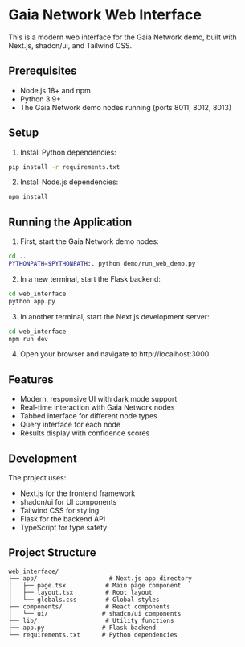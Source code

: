 # Gaia Network Web Interface

This is a modern web interface for the Gaia Network demo, built with Next.js, shadcn/ui, and Tailwind CSS.

## Prerequisites

- Node.js 18+ and npm
- Python 3.9+
- The Gaia Network demo nodes running (ports 8011, 8012, 8013)

## Setup

1. Install Python dependencies:
```bash
pip install -r requirements.txt
```

2. Install Node.js dependencies:
```bash
npm install
```

## Running the Application

1. First, start the Gaia Network demo nodes:
```bash
cd ..
PYTHONPATH=$PYTHONPATH:. python demo/run_web_demo.py
```

2. In a new terminal, start the Flask backend:
```bash
cd web_interface
python app.py
```

3. In another terminal, start the Next.js development server:
```bash
cd web_interface
npm run dev
```

4. Open your browser and navigate to http://localhost:3000

## Features

- Modern, responsive UI with dark mode support
- Real-time interaction with Gaia Network nodes
- Tabbed interface for different node types
- Query interface for each node
- Results display with confidence scores

## Development

The project uses:
- Next.js for the frontend framework
- shadcn/ui for UI components
- Tailwind CSS for styling
- Flask for the backend API
- TypeScript for type safety

## Project Structure

```
web_interface/
├── app/                    # Next.js app directory
│   ├── page.tsx           # Main page component
│   ├── layout.tsx         # Root layout
│   └── globals.css        # Global styles
├── components/            # React components
│   └── ui/               # shadcn/ui components
├── lib/                   # Utility functions
├── app.py                # Flask backend
└── requirements.txt      # Python dependencies
``` 